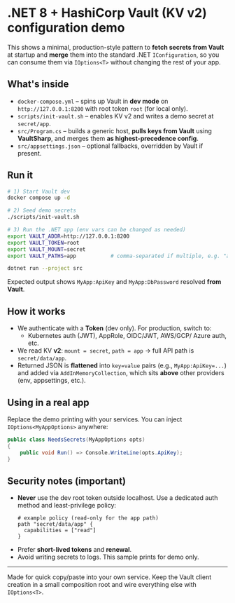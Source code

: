 # .NET 8 + HashiCorp Vault (KV v2) configuration demo

This shows a minimal, production-style pattern to **fetch secrets from Vault** at startup and **merge** them into the standard .NET `IConfiguration`, so you can consume them via `IOptions<T>` without changing the rest of your app.

## What's inside
- `docker-compose.yml` – spins up Vault in **dev mode** on `http://127.0.0.1:8200` with root token `root` (for local only).
- `scripts/init-vault.sh` – enables KV v2 and writes a demo secret at `secret/app`.
- `src/Program.cs` – builds a generic host, **pulls keys from Vault** using **VaultSharp**, and merges them **as highest-precedence config**.
- `src/appsettings.json` – optional fallbacks, overridden by Vault if present.

## Run it

```bash
# 1) Start Vault dev
docker compose up -d

# 2) Seed demo secrets
./scripts/init-vault.sh

# 3) Run the .NET app (env vars can be changed as needed)
export VAULT_ADDR=http://127.0.0.1:8200
export VAULT_TOKEN=root
export VAULT_MOUNT=secret
export VAULT_PATHS=app           # comma-separated if multiple, e.g. "app,shared,prod/app"

dotnet run --project src
```

Expected output shows `MyApp:ApiKey` and `MyApp:DbPassword` resolved **from Vault**.

## How it works

- We authenticate with a **Token** (dev only). For production, switch to:
  - Kubernetes auth (JWT), AppRole, OIDC/JWT, AWS/GCP/ Azure auth, etc.
- We read KV **v2**: `mount = secret`, `path = app` → full API path is `secret/data/app`.
- Returned JSON is **flattened** into `key=value` pairs (e.g., `MyApp:ApiKey=...`) and added via `AddInMemoryCollection`, which sits **above** other providers (env, appsettings, etc.).

## Using in a real app

Replace the demo printing with your services. You can inject `IOptions<MyAppOptions>` anywhere:

```csharp
public class NeedsSecrets(MyAppOptions opts)
{
    public void Run() => Console.WriteLine(opts.ApiKey);
}
```

## Security notes (important)

- **Never** use the dev root token outside localhost. Use a dedicated auth method and least-privilege policy:
  ```hcl
  # example policy (read-only for the app path)
  path "secret/data/app" {
    capabilities = ["read"]
  }
  ```
- Prefer **short-lived tokens** and **renewal**.
- Avoid writing secrets to logs. This sample prints for demo only.

---

Made for quick copy/paste into your own service. Keep the Vault client creation in a small composition root and wire everything else with `IOptions<T>`.

